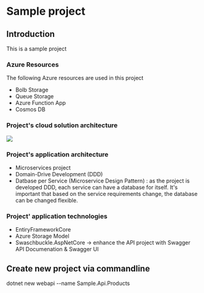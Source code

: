 # Sample project

## Introduction
This is a sample project

### Azure Resources
The following Azure resources are used in this project

- Bolb Storage
- Queue Storage
- Azure Function App
- Cosmos DB

### Project's cloud solution architecture
![](./drawio/.png)

### Project's application architecture
- Microservices project
- Domain-Drive Development (DDD)
- Datbase per Service (Microservice Design Pattern) : as the project is developed DDD, each service can have a database for itself. It's important that based on the service requirements change, the database can be changed flexible.

### Project' application technologies
- EntiryFrameworkCore
- Azure Storage Model
- Swaschbuckle.AspNetCore -> enhance the API project with Swagger API Documenation & Swagger UI


## Create new project via commandline
dotnet new webapi --name Sample.Api.Products

